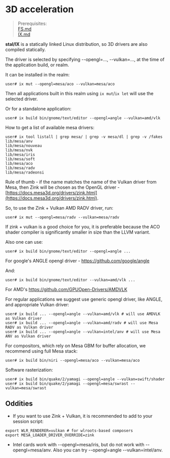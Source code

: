 # 3D acceleration

> Prerequisites:<br>
> [FS.md](FS.md)<br>
> [IX.md](IX.md)

<!-- {% raw %} -->

**stal/IX** is a statically linked Linux distribution, so 3D drivers are also compiled statically.

The driver is selected by specifying --opengl=..., --vulkan=..., at the time of the application build, or realm.

It can be installed in the realm:

```shell
user# ix mut --opengl=mesa/aco --vulkan=mesa/aco
```

Then all applications built in this realm using `ix mut`/`ix let` will use the selected driver.

Or for a standalone application:

```shell
user# ix build bin/gnome/text/editor --opengl=angle --vulkan=amd/vlk
```

How to get a list of available mesa drivers:

```shell
user# ix tool listall | grep mesa/ | grep -v mesa/dl | grep -v /fakes
lib/mesa/anv
lib/mesa/nouveau
lib/mesa/nvk
lib/mesa/iris
lib/mesa/soft
lib/mesa/aco
lib/mesa/radv
lib/mesa/radeonsi
```

Rule of thumb - if the name matches the name of the Vulkan driver from Mesa, then Zink will be chosen as the OpenGL driver - [https://docs.mesa3d.org/drivers/zink.html](https://docs.mesa3d.org/drivers/zink.html).

So, to use the Zink + Vulkan AMD RADV driver, run:

```shell
user# ix mut --opengl=mesa/radv --vulkan=mesa/radv
```

If zink + vulkan is a good choice for you, it is preferable because the ACO shader compiler is significantly smaller in size than the LLVM variant.

Also one can use:

```shell
user# ix build bin/gnome/text/editor --opengl=angle ...
```

For google's ANGLE opengl driver - https://github.com/google/angle

And:

```shell
user# ix build bin/gnome/text/editor --vulkan=amd/vlk ...
```

For AMD's https://github.com/GPUOpen-Drivers/AMDVLK

For regular applications we suggest use generic opengl driver, like ANGLE, and appropriate Vulkan driver:

```shell
user# ix build ... --opengl=angle --vulkan=amd/vlk # will use AMDVLK as Vulkan driver
user# ix build ... --opengl=angle --vulkan=amd/radv # will use Mesa RADV as Vulkan driver
user# ix build ... --opengl=angle --vulkan=intel/anv # will use Mesa ANV as Vulkan driver
```

For compositors, which rely on Mesa GBM for buffer allocation, we recommend using full Mesa stack:

```shell
user# ix build bin/niri --opengl=mesa/aco --vulkan=mesa/aco
```

Software rasterization:

```shell
user# ix build bin/quake/2/yamagi --opengl=angle --vulkan=swift/shader
user# ix build bin/quake/2/yamagi --opengl=mesa/swrast --vulkan=mesa/swrast
```

## Oddities
* If you want to use Zink + Vulkan, it is recommended to add to your session script:
```shell
export WLR_RENDERER=vulkan # for wlroots-based composers
export MESA_LOADER_DRIVER_OVERRIDE=zink
```
* Intel cards work with --opengl=mesa/iris, but do not work with --opengl=mesa/anv. Also you can try --opengl=angle --vulkan=intel/anv.

<!-- {% endraw %} -->
